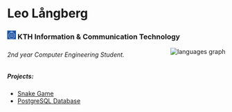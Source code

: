 <h1 align="left">Leo Långberg</h1>
<h3 align="left"> <img src="kthlogo.png" alt="KTH Logo" width="20" height="20"/> KTH Information & Communication Technology </h3>
<img align="right" src="https://github-readme-stats.vercel.app/api/top-langs?username=leolangberg&locale=en&hide_title=false&layout=compact&card_width=320&langs_count=6&theme=dracula&hide_border=false" height="150" alt="languages graph"  />



###

<!-- project idea: website/program där du kan bygga din egna utbildningsplan (matcha kurser med p1,p2,p3,p4) -->
###



###

<div align="left">
  <h6> 2nd year Computer Engineering Student.</h6>
  <h5> Projects: </h5> 
   <ul>
    <li><a href="https://github.com/leolangberg/IS1200">Snake Game</a></li>
    <li><a href="https://github.com/leolangberg/iv1351">PostgreSQL Database</a></li>
    <!-- Add more list items as needed -->
  </ul>
</div>

###
<!--
<div align="left">
  <img src="https://img.shields.io/static/v1?message=Youtube&logo=youtube&label=&color=FF0000&logoColor=white&labelColor=&style=for-the-badge" height="35" alt="youtube logo"  />

</div>
-->

###









